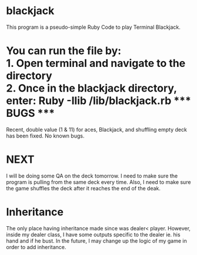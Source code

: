 blackjack
============================================================================================

This program is a pseudo-simple Ruby Code to play Terminal Blackjack. 

You can run the file by:                                                                                                 
    1. Open terminal and navigate to the directory                                                                          
    2. Once in the blackjack directory, enter: Ruby -Ilib /lib/blackjack.rb
*** BUGS *** 
============================================================================================    

Recent, double value (1 & 11) for aces, Blackjack, and shuffling empty deck has been fixed. 
No known bugs. 

**NEXT** 
============================================================================================    
I will be doing some QA on the deck tomorrow. I need to make sure the program is pulling from the same deck every time. Also, I need to make sure the game shuffles the deck after it reaches the end of the deak. 

Inheritance
============================================================================================    
The only place having inheritance made since was dealer< player. However, inside my dealer class, I have some outputs specific to the dealer ie. his hand and if he bust. In the future, I may change up the logic of my game in order to add 
inheritance. 
